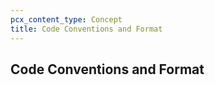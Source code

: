 ```yaml
---
pcx_content_type: Concept
title: Code Conventions and Format
---
```


## Code Conventions and Format